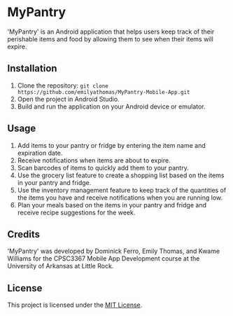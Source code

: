# MyPantry

'MyPantry' is an Android application that helps users keep track of their 
perishable items and food by allowing them to see when their items will expire.

## Installation

1. Clone the repository: `git clone https://github.com/emilyathomas/MyPantry-Mobile-App.git`
2. Open the project in Android Studio.
3. Build and run the application on your Android device or emulator.

## Usage

1. Add items to your pantry or fridge by entering the item name and expiration date.
2. Receive notifications when items are about to expire.
3. Scan barcodes of items to quickly add them to your pantry.
4. Use the grocery list feature to create a shopping list based on the items in your pantry and fridge.
5. Use the inventory management feature to keep track of the quantities of the items you have and receive notifications when you are running low.
6. Plan your meals based on the items in your pantry and fridge and receive recipe suggestions for the week.

## Credits

'MyPantry' was developed by Dominick Ferro, Emily Thomas, and Kwame Williams for the CPSC3367 
Mobile App Development course at the University of Arkansas at Little Rock.

## License

This project is licensed under the [MIT License](https://opensource.org/licenses/MIT).
